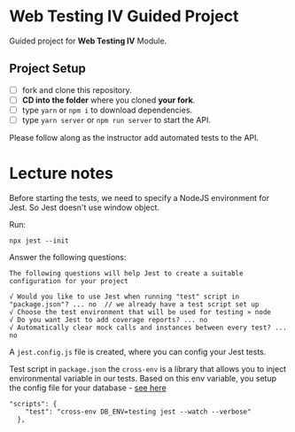 # Web Testing IV Guided Project

Guided project for **Web Testing IV** Module.

## Project Setup

- [ ] fork and clone this repository.
- [ ] **CD into the folder** where you cloned **your fork**.
- [ ] type `yarn` or `npm i` to download dependencies.
- [ ] type `yarn server` or `npm run server` to start the API.

Please follow along as the instructor add automated tests to the API.

# Lecture notes

Before starting the tests, we need to specify a NodeJS environment for Jest. So Jest doesn't use window object.

Run:

```
npx jest --init
```

Answer the following questions:

```
The following questions will help Jest to create a suitable configuration for your project

√ Would you like to use Jest when running "test" script in "package.json"? ... no  // we already have a test script set up
√ Choose the test environment that will be used for testing » node
√ Do you want Jest to add coverage reports? ... no
√ Automatically clear mock calls and instances between every test? ... no
```

A `jest.config.js` file is created, where you can config your Jest tests.

Test script in `package.json` the `cross-env` is a library that allows you to inject environmental variable in our tests. Based on this env variable, you setup the config file for your database - [see here](data/dbConfig.js)

```
"scripts": {
    "test": "cross-env DB_ENV=testing jest --watch --verbose"
  },
```
